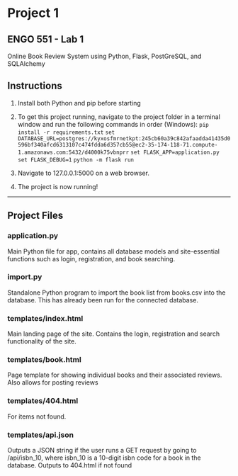 # Project 1

## ENGO 551 - Lab 1

Online Book Review System using Python, Flask, PostGreSQL, and SQLAlchemy

## Instructions
1. Install both Python and pip before starting
2. To get this project running, navigate to the project folder in a terminal window and run the following commands in order (Windows):
`pip install -r requirements.txt`
`set DATABASE_URL=postgres://kyxosfmrnetkpt:245cb60a39c842afaadda41435d0596bf340afcd6313107c474fdda6d357cb55@ec2-35-174-118-71.compute-1.amazonaws.com:5432/d4000k75vbnprr`
`set FLASK_APP=application.py`
`set FLASK_DEBUG=1`
`python -m flask run`

3. Navigate to 127.0.0.1:5000 on a web browser.
4. The project is now running!

***

## Project Files
### application.py
Main Python file for app, contains all database models and site-essential functions such as login, registration, and book searching.

### import.py
Standalone Python program to import the book list from books.csv into the database. This has already been run for the connected database.

### templates/index.html
Main landing page of the site. Contains the login, registration and search functionality of the site.

### templates/book.html
Page template for showing individual books and their associated reviews. Also allows for posting reviews

### templates/404.html
For items not found.

### templates/api.json
Outputs a JSON string if the user runs a GET request by going to /api/isbn_10, where isbn_10 is a 10-digit isbn code for a book in the database. Outputs to 404.html if not found

